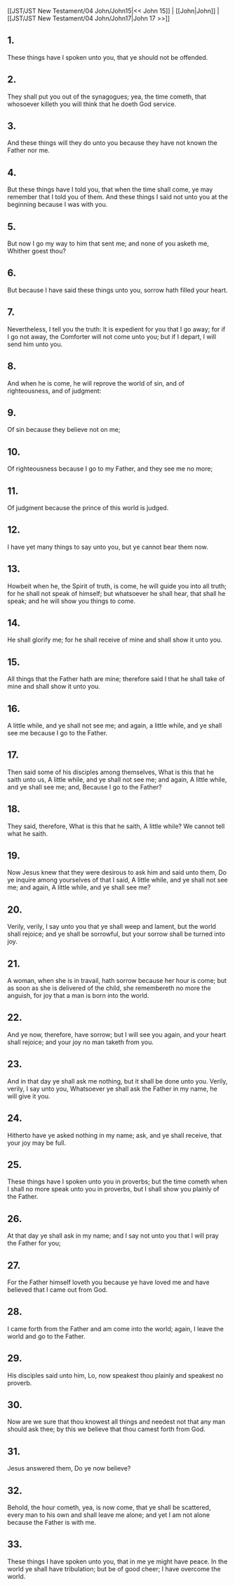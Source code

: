 [[JST/JST New Testament/04 John/John15|<< John 15]] | [[John|John]] | [[JST/JST New Testament/04 John/John17|John 17 >>]]
## 1.
These things have I spoken unto you, that ye should not be offended.
## 2.
They shall put you out of the synagogues; yea, the time cometh, that whosoever killeth you will think that he doeth God service.
## 3.
And these things will they do unto you because they have not known the Father nor me.
## 4.
But these things have I told you, that when the time shall come, ye may remember that I told you of them. And these things I said not unto you at the beginning because I was with you.
## 5.
But now I go my way to him that sent me; and none of you asketh me, Whither goest thou?
## 6.
But because I have said these things unto you, sorrow hath filled your heart.
## 7.
Nevertheless, I tell you the truth: It is expedient for you that I go away; for if I go not away, the Comforter will not come unto you; but if I depart, I will send him unto you.
## 8.
And when he is come, he will reprove the world of sin, and of righteousness, and of judgment:
## 9.
Of sin because they believe not on me;
## 10.
Of righteousness because I go to my Father, and they see me no more;
## 11.
Of judgment because the prince of this world is judged.
## 12.
I have yet many things to say unto you, but ye cannot bear them now.
## 13.
Howbeit when he, the Spirit of truth, is come, he will guide you into all truth; for he shall not speak of himself; but whatsoever he shall hear, that shall he speak; and he will show you things to come.
## 14.
He shall glorify me; for he shall receive of mine and shall show it unto you.
## 15.
All things that the Father hath are mine; therefore said I that he shall take of mine and shall show it unto you.
## 16.
A little while, and ye shall not see me; and again, a little while, and ye shall see me because I go to the Father.
## 17.
Then said some of his disciples among themselves, What is this that he saith unto us, A little while, and ye shall not see me; and again, A little while, and ye shall see me; and, Because I go to the Father?
## 18.
They said, therefore, What is this that he saith, A little while? We cannot tell what he saith.
## 19.
Now Jesus knew that they were desirous to ask him and said unto them, Do ye inquire among yourselves of that I said, A little while, and ye shall not see me; and again, A little while, and ye shall see me?
## 20.
Verily, verily, I say unto you that ye shall weep and lament, but the world shall rejoice; and ye shall be sorrowful, but your sorrow shall be turned into joy.
## 21.
A woman, when she is in travail, hath sorrow because her hour is come; but as soon as she is delivered of the child, she remembereth no more the anguish, for joy that a man is born into the world.
## 22.
And ye now, therefore, have sorrow; but I will see you again, and your heart shall rejoice; and your joy no man taketh from you.
## 23.
And in that day ye shall ask me nothing, but it shall be done unto you. Verily, verily, I say unto you, Whatsoever ye shall ask the Father in my name, he will give it you.
## 24.
Hitherto have ye asked nothing in my name; ask, and ye shall receive, that your joy may be full.
## 25.
These things have I spoken unto you in proverbs; but the time cometh when I shall no more speak unto you in proverbs, but I shall show you plainly of the Father.
## 26.
At that day ye shall ask in my name; and I say not unto you that I will pray the Father for you;
## 27.
For the Father himself loveth you because ye have loved me and have believed that I came out from God.
## 28.
I came forth from the Father and am come into the world; again, I leave the world and go to the Father.
## 29.
His disciples said unto him, Lo, now speakest thou plainly and speakest no proverb.
## 30.
Now are we sure that thou knowest all things and needest not that any man should ask thee; by this we believe that thou camest forth from God.
## 31.
Jesus answered them, Do ye now believe?
## 32.
Behold, the hour cometh, yea, is now come, that ye shall be scattered, every man to his own and shall leave me alone; and yet I am not alone because the Father is with me.
## 33.
These things I have spoken unto you, that in me ye might have peace. In the world ye shall have tribulation; but be of good cheer; I have overcome the world.

